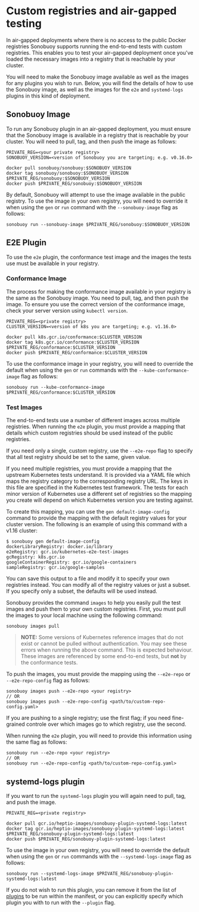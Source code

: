 # Custom registries and air-gapped testing

In air-gapped deployments where there is no access to the public Docker registries Sonobuoy supports running the end-to-end tests with custom registries.
This enables you to test your air-gapped deployment once you've loaded the necessary images into a registry that is reachable by your cluster.

You will need to make the Sonobuoy image available as well as the images for any plugins you wish to run.
Below, you will find the details of how to use the Sonobuoy image, as well as the images for the `e2e` and `systemd-logs` plugins in this kind of deployment.

## Sonobuoy Image
To run any Sonobuoy plugin in an air-gapped deployment, you must ensure that the Sonobuoy image is available in a registry that is reachable by your cluster.
You will need to pull, tag, and then push the image as follows:

```
PRIVATE_REG=<your private registry>
SONOBUOY_VERSION=<version of Sonobuoy you are targeting; e.g. v0.16.0>

docker pull sonobuoy/sonobuoy:$SONOBUOY_VERSION
docker tag sonobuoy/sonobuoy:$SONOBUOY_VERSION $PRIVATE_REG/sonobuoy:$SONOBUOY_VERSION
docker push $PRIVATE_REG/sonobuoy:$SONOBUOY_VERSION
```

By default, Sonobuoy will attempt to use the image available in the public registry.
To use the image in your own registry, you will need to override it when using the `gen` or `run` command with the `--sonobuoy-image` flag as follows:

```
sonobuoy run --sonobuoy-image $PRIVATE_REG/sonobuoy:$SONOBUOY_VERSION
```

## E2E Plugin

To use the `e2e` plugin, the conformance test image and the images the tests use must be available in your registry.

### Conformance Image
The process for making the conformance image available in your registry is the same as the Sonobuoy image.
You need to pull, tag, and then push the image.
To ensure you use the correct version of the conformance image, check your server version using `kubectl version`.


```
PRIVATE_REG=<private registry>
CLUSTER_VERSION=<version of k8s you are targeting; e.g. v1.16.0>

docker pull k8s.gcr.io/conformance:$CLUSTER_VERSION
docker tag k8s.gcr.io/conformance:$CLUSTER_VERSION $PRIVATE_REG/conformance:$CLUSTER_VERSION
docker push $PRIVATE_REG/conformance:$CLUSTER_VERSION
```

To use the conformance image in your registry, you will need to override the default when using the `gen` or `run` commands with the `--kube-conformance-image` flag as follows:

```
sonobuoy run --kube-conformance-image $PRIVATE_REG/conformance:$CLUSTER_VERSION
```

### Test Images

The end-to-end tests use a number of different images across multiple registries.
When running the `e2e` plugin, you must provide a mapping that details which custom registries should be used instead of the public registries.

If you need only a single, custom registry, use the `--e2e-repo` flag to specify that all test registry should be set to the same, given value.

If you need multiple registries, you must provide a mapping that the upstream Kubernetes tests understand. It is provided via a YAML file which maps the registry category to the corresponding registry URL.
The keys in this file are specified in the Kubernetes test framework.
The tests for each minor version of Kubernetes use a different set of registries so the mapping you create will depend on which Kubernetes version you are testing against.

To create this mapping, you can use the `gen default-image-config` command to provide the mapping with the default registry values for your cluster version.
The following is an example of using this command with a v1.16 cluster:

```
$ sonobuoy gen default-image-config
dockerLibraryRegistry: docker.io/library
e2eRegistry: gcr.io/kubernetes-e2e-test-images
gcRegistry: k8s.gcr.io
googleContainerRegistry: gcr.io/google-containers
sampleRegistry: gcr.io/google-samples
```

You can save this output to a file and modify it to specify your own registries instead.
You can modify all of the registry values or just a subset.
If you specify only a subset, the defaults will be used instead.

Sonobuoy provides the command `images` to help you easily pull the test images and push them to your own custom registries.
First, you must pull the images to your local machine using the following command:

```
sonobuoy images pull
```

> **NOTE:** Some versions of Kubernetes reference images that do not exist or cannot be pulled without authentication.
> You may see these errors when running the above command. This is expected behaviour.
> These images are referenced by some end-to-end tests, but **not** by the conformance tests.

To push the images, you must provide the mapping using the `--e2e-repo` or `--e2e-repo-config` flag as follows: 

```
sonobuoy images push --e2e-repo <your registry>
// OR
sonobuoy images push --e2e-repo-config <path/to/custom-repo-config.yaml>
```

If you are pushing to a single registry; use the first flag; if you need fine-grained controle
over which images go to which registry, use the second.

When running the `e2e` plugin, you will need to provide this information using the same flag as follows:

```
sonobuoy run --e2e-repo <your registry>
// OR
sonobuoy run --e2e-repo-config <path/to/custom-repo-config.yaml>
```

## systemd-logs plugin

If you want to run the `systemd-logs` plugin you will again need to pull, tag, and push the image.


```
PRIVATE_REG=<private registry>

docker pull gcr.io/heptio-images/sonobuoy-plugin-systemd-logs:latest
docker tag gcr.io/heptio-images/sonobuoy-plugin-systemd-logs:latest $PRIVATE_REG/sonobuoy-plugin-systemd-logs:latest
docker push $PRIVATE_REG/sonobuoy-plugin-systemd-logs:latest
```

To use the image in your own registry, you will need to override the default when using the `gen` or `run` commands with the `--systemd-logs-image` flag as follows:

```
sonobuoy run --systemd-logs-image $PRIVATE_REG/sonobuoy-plugin-systemd-logs:latest
```

If you do not wish to run this plugin, you can remove it from the list of [plugins][plugins] to be run within the manifest, or you can explicitly specify which plugin you with to run with the `--plugin` flag.

[plugins]: plugins.md#choosing-which-plugins-to-run
